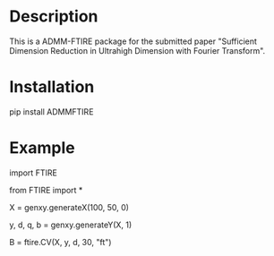 # Description

This is a ADMM-FTIRE package for the submitted paper "Sufficient Dimension Reduction in Ultrahigh Dimension with Fourier Transform".	

# Installation

pip install ADMMFTIRE

# Example

import FTIRE

from FTIRE import *

X = genxy.generateX(100, 50, 0)

y, d, q, b = genxy.generateY(X, 1)

B = ftire.CV(X, y, d, 30, "ft")
